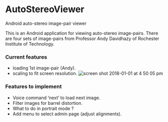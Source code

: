 # AutoStereoViewer
Android auto-stereo image-pair viewer

This is an Android application for viewing auto-stereo image-pairs.
There are four sets of image-pairs from Professor Andy Davidhazy of Rochester Institute of Technology.

### Current features
- loading 1st image-pair (Andy). 
- scaling to fit screen resolution.
![screen shot 2018-01-01 at 4 50 05 pm](https://user-images.githubusercontent.com/1282659/34471682-06dc6894-ef15-11e7-85dc-3af80c7f5296.png)

### Features to implement
- Voice command ‘next’ to load next image.
- Filter images for barrel distortion.
- What to do in portrait mode ?
- Add menu to select admin page (adjust alignments).

